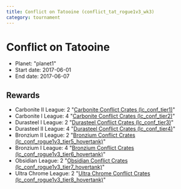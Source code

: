 ```yaml
---
title: Conflict on Tatooine (conflict_tat_rogue1v3_wk3)
category: tournament
---
```

# Conflict on Tatooine

  * Planet: "planet1"
  * Start date: 2017-06-01
  * End date: 2017-06-07

## Rewards

  * Carbonite II League: 2 "[Carbonite Conflict Crates (lc_conf_tier1)](lc_conf_tier1.html)"
  * Carbonite I League: 4 "[Carbonite Conflict Crates (lc_conf_tier2)](lc_conf_tier2.html)"
  * Durasteel I League: 2 "[Durasteel Conflict Crates (lc_conf_tier3)](lc_conf_tier3.html)"
  * Durasteel II League: 4 "[Durasteel Conflict Crates (lc_conf_tier4)](lc_conf_tier4.html)"
  * Bronzium II League: 2 "[Bronzium Conflict Crates (lc_conf_rogue1v3_tier5_hovertank)](lc_conf_rogue1v3_tier5_hovertank.html)"
  * Bronzium I League: 4 "[Bronzium Conflict Crates (lc_conf_rogue1v3_tier6_hovertank)](lc_conf_rogue1v3_tier6_hovertank.html)"
  * Obsidian League: 2 "[Obsidian Conflict Crates (lc_conf_rogue1v3_tier7_hovertank)](lc_conf_rogue1v3_tier7_hovertank.html)"
  * Ultra Chrome League: 2 "[Ultra Chrome Conflict Crates (lc_conf_rogue1v3_tier8_hovertank)](lc_conf_rogue1v3_tier8_hovertank.html)"
